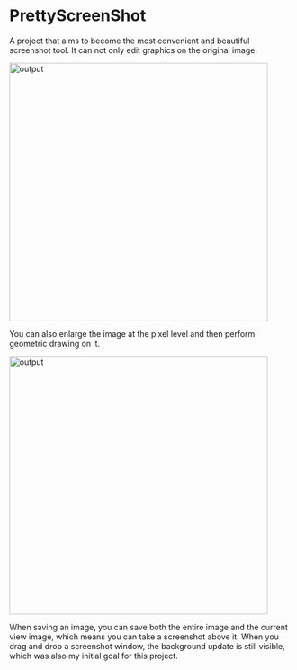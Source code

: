 # PrettyScreenShot
A project that aims to become the most convenient and beautiful screenshot tool.
It can not only edit graphics on the original image.

<img width="459" alt="output" src="https://github.com/monolife1874/PrettyScreenShot/assets/158537073/57ec1cb9-285d-4bd5-a87a-a9e32e19989d">

You can also enlarge the image at the pixel level and then perform geometric drawing on it.

<img width="459" alt="output" src="https://github.com/monolife1874/PrettyScreenShot/assets/158537073/5fe60c95-c506-4e24-8a79-a6d003a09eef">

When saving an image, you can save both the entire image and the current view image, which means you can take a screenshot above it.
When you drag and drop a screenshot window, the background update is still visible, which was also my initial goal for this project.

